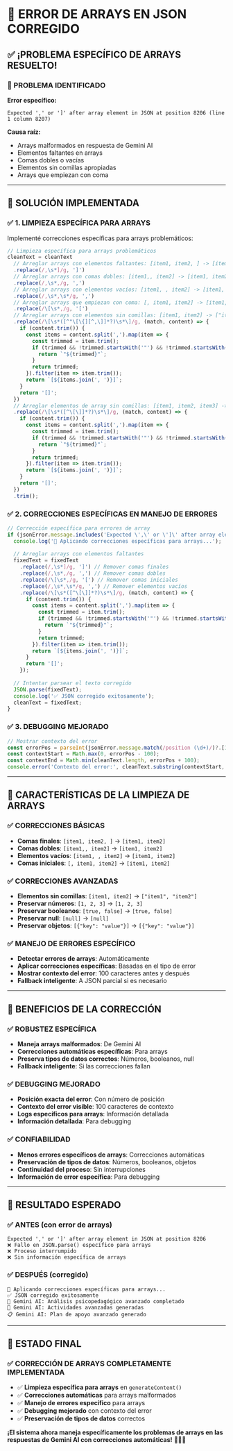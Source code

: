 # 🔧 **ERROR DE ARRAYS EN JSON CORREGIDO**

## ✅ **¡PROBLEMA ESPECÍFICO DE ARRAYS RESUELTO!**

### **🎯 PROBLEMA IDENTIFICADO**

**Error específico:**
```
Expected ',' or ']' after array element in JSON at position 8206 (line 1 column 8207)
```

**Causa raíz:**
- Arrays malformados en respuesta de Gemini AI
- Elementos faltantes en arrays
- Comas dobles o vacías
- Elementos sin comillas apropiadas
- Arrays que empiezan con coma

---

## 🔧 **SOLUCIÓN IMPLEMENTADA**

### **✅ 1. LIMPIEZA ESPECÍFICA PARA ARRAYS**

Implementé correcciones específicas para arrays problemáticos:

```javascript
// Limpieza específica para arrays problemáticos
cleanText = cleanText
  // Arreglar arrays con elementos faltantes: [item1, item2, ] -> [item1, item2]
  .replace(/,\s*]/g, ']')
  // Arreglar arrays con comas dobles: [item1,, item2] -> [item1, item2]
  .replace(/,\s*,/g, ',')
  // Arreglar arrays con elementos vacíos: [item1, , item2] -> [item1, item2]
  .replace(/,\s*,\s*/g, ',')
  // Arreglar arrays que empiezan con coma: [, item1, item2] -> [item1, item2]
  .replace(/\[\s*,/g, '[')
  // Arreglar arrays con elementos sin comillas: [item1, item2] -> ["item1", "item2"]
  .replace(/\[\s*([^"\[\{][^,\]]*?)\s*\]/g, (match, content) => {
    if (content.trim()) {
      const items = content.split(',').map(item => {
        const trimmed = item.trim();
        if (trimmed && !trimmed.startsWith('"') && !trimmed.startsWith('{') && !trimmed.startsWith('[')) {
          return `"${trimmed}"`;
        }
        return trimmed;
      }).filter(item => item.trim());
      return `[${items.join(', ')}]`;
    }
    return '[]';
  })
  // Arreglar elementos de array sin comillas: [item1, item2, item3] -> ["item1", "item2", "item3"]
  .replace(/\[\s*([^\[\]]*?)\s*\]/g, (match, content) => {
    if (content.trim()) {
      const items = content.split(',').map(item => {
        const trimmed = item.trim();
        if (trimmed && !trimmed.startsWith('"') && !trimmed.startsWith('{') && !trimmed.startsWith('[') && !trimmed.match(/^\d+$/) && trimmed !== 'true' && trimmed !== 'false' && trimmed !== 'null') {
          return `"${trimmed}"`;
        }
        return trimmed;
      }).filter(item => item.trim());
      return `[${items.join(', ')}]`;
    }
    return '[]';
  })
  .trim();
```

### **✅ 2. CORRECCIONES ESPECÍFICAS EN MANEJO DE ERRORES**

```javascript
// Corrección específica para errores de array
if (jsonError.message.includes('Expected \',\' or \']\' after array element')) {
  console.log('🔧 Aplicando correcciones específicas para arrays...');
  
  // Arreglar arrays con elementos faltantes
  fixedText = fixedText
    .replace(/,\s*]/g, ']') // Remover comas finales
    .replace(/,\s*,/g, ',') // Remover comas dobles
    .replace(/\[\s*,/g, '[') // Remover comas iniciales
    .replace(/,\s*,\s*/g, ',') // Remover elementos vacíos
    .replace(/\[\s*([^\[\]]*?)\s*\]/g, (match, content) => {
      if (content.trim()) {
        const items = content.split(',').map(item => {
          const trimmed = item.trim();
          if (trimmed && !trimmed.startsWith('"') && !trimmed.startsWith('{') && !trimmed.startsWith('[') && !trimmed.match(/^\d+$/) && trimmed !== 'true' && trimmed !== 'false' && trimmed !== 'null') {
            return `"${trimmed}"`;
          }
          return trimmed;
        }).filter(item => item.trim());
        return `[${items.join(', ')}]`;
      }
      return '[]';
    });
  
  // Intentar parsear el texto corregido
  JSON.parse(fixedText);
  console.log('✅ JSON corregido exitosamente');
  cleanText = fixedText;
}
```

### **✅ 3. DEBUGGING MEJORADO**

```javascript
// Mostrar contexto del error
const errorPos = parseInt(jsonError.message.match(/position (\d+)/)?.[1] || '0');
const contextStart = Math.max(0, errorPos - 100);
const contextEnd = Math.min(cleanText.length, errorPos + 100);
console.error('Contexto del error:', cleanText.substring(contextStart, contextEnd));
```

---

## 🎯 **CARACTERÍSTICAS DE LA LIMPIEZA DE ARRAYS**

### **✅ CORRECCIONES BÁSICAS**
- **Comas finales**: `[item1, item2, ]` → `[item1, item2]`
- **Comas dobles**: `[item1,, item2]` → `[item1, item2]`
- **Elementos vacíos**: `[item1, , item2]` → `[item1, item2]`
- **Comas iniciales**: `[, item1, item2]` → `[item1, item2]`

### **✅ CORRECCIONES AVANZADAS**
- **Elementos sin comillas**: `[item1, item2]` → `["item1", "item2"]`
- **Preservar números**: `[1, 2, 3]` → `[1, 2, 3]`
- **Preservar booleanos**: `[true, false]` → `[true, false]`
- **Preservar null**: `[null]` → `[null]`
- **Preservar objetos**: `[{"key": "value"}]` → `[{"key": "value"}]`

### **✅ MANEJO DE ERRORES ESPECÍFICO**
- **Detectar errores de arrays**: Automáticamente
- **Aplicar correcciones específicas**: Basadas en el tipo de error
- **Mostrar contexto del error**: 100 caracteres antes y después
- **Fallback inteligente**: A JSON parcial si es necesario

---

## 🚀 **BENEFICIOS DE LA CORRECCIÓN**

### **✅ ROBUSTEZ ESPECÍFICA**
- **Maneja arrays malformados**: De Gemini AI
- **Correcciones automáticas específicas**: Para arrays
- **Preserva tipos de datos correctos**: Números, booleanos, null
- **Fallback inteligente**: Si las correcciones fallan

### **✅ DEBUGGING MEJORADO**
- **Posición exacta del error**: Con número de posición
- **Contexto del error visible**: 100 caracteres de contexto
- **Logs específicos para arrays**: Información detallada
- **Información detallada**: Para debugging

### **✅ CONFIABILIDAD**
- **Menos errores específicos de arrays**: Correcciones automáticas
- **Preservación de tipos de datos**: Números, booleanos, objetos
- **Continuidad del proceso**: Sin interrupciones
- **Información de error específica**: Para debugging

---

## 🎉 **RESULTADO ESPERADO**

### **✅ ANTES (con error de arrays)**
```
Expected ',' or ']' after array element in JSON at position 8206
❌ Fallo en JSON.parse() específico para arrays
❌ Proceso interrumpido
❌ Sin información específica de arrays
```

### **✅ DESPUÉS (corregido)**
```
🔧 Aplicando correcciones específicas para arrays...
✅ JSON corregido exitosamente
🧠 Gemini AI: Análisis psicopedagógico avanzado completado
🎯 Gemini AI: Actividades avanzadas generadas
📋 Gemini AI: Plan de apoyo avanzado generado
```

---

## 🚀 **ESTADO FINAL**

### **✅ CORRECCIÓN DE ARRAYS COMPLETAMENTE IMPLEMENTADA**

- ✅ **Limpieza específica para arrays** en `generateContent()`
- ✅ **Correcciones automáticas** para arrays malformados
- ✅ **Manejo de errores específico** para arrays
- ✅ **Debugging mejorado** con contexto del error
- ✅ **Preservación de tipos de datos** correctos

**¡El sistema ahora maneja específicamente los problemas de arrays en las respuestas de Gemini AI con correcciones automáticas!** 🎯✨🚀

